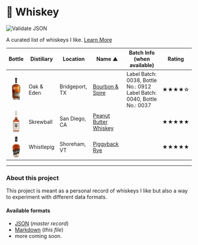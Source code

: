 # 🥃 Whiskey 

![Validate JSON](https://github.com/radiantnode/whiskey/workflows/Validate%20JSON/badge.svg)

A curated list of whiskeys I like. [Learn More](#about-this-project)

| Bottle                                                                                       | Distiliary | Location       | Name ▲                                                                 | Batch Info (when available)                                                | Rating |
|----------------------------------------------------------------------------------------------|------------|----------------|------------------------------------------------------------------------|----------------------------------------------------------------------------|--------|
| <div align="center"><img src="images/oak_and_eden_bourbon_and_spire.png" height="60"></div>  | Oak & Eden | Bridgeport, TX | [Bourbon & Spire](https://www.oakandeden.com/bourbon)                  | Label Batch: 0038, Bottle No.: 0912<br>Label Batch: 0040, Bottle No.: 0037 | ★★★★☆  |
| <div align="center"><img src="images/skrewball_peanut_butter_whiskey.png" height="60"></div> | Skrewball  | San Diego, CA  | [Peanut Butter Whiskey](https://www.skrewballwhiskey.com/)             |                                                                            | ★★★★★  |
| <div align="center"><img src="images/whistlepig_piggyback_rye_6yr.png" height="60"></div>    | Whistlepig | Shoreham, VT   | [Piggyback Rye](https://whistlepigwhiskey.com/whiskeys/piggyback-rye/) |                                                                            | ★★★★★  |

----

### About this project

This project is meant as a personal record of whiskeys I like but also a way to experiment with different data formats.

#### Available formats

* [JSON](whiskeys.json) (_master record_)
* [Markdown](README.md) (_this file_)
* more coming soon.
